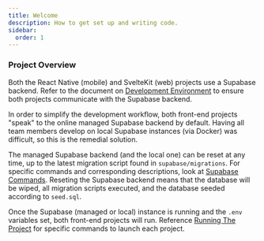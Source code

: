 ```yaml
---
title: Welcome 
description: How to get set up and writing code.
sidebar:
  order: 1
---
```


### Project Overview

Both the React Native (mobile) and SvelteKit (web) projects
use a Supabase backend. Refer to the document on [Development
Environment](/reference/dev_env) to ensure both projects communicate with the Supabase
backend.

In order to simplify the development workflow, both front-end
projects "speak" to the online managed Supabase backend by default.
Having all team members develop on local Supabase instances (via Docker)
was difficult, so this is the remedial solution.

The managed Supabase backend (and the local one) can be reset at any
time, up to the latest migration script found in `supabase/migrations`.
For specific commands and corresponding descriptions,
look at [Supabase Commands](/reference/supabase).
Reseting the Supabase backend means that the database will be wiped, all
migration scripts executed, and the database seeded according to `seed.sql`.

Once the Supabase (managed or local) instance is running and the `.env` variables set,
both front-end projects will run. Reference [Running The Project](/reference/running) for specific
commands to launch each project.